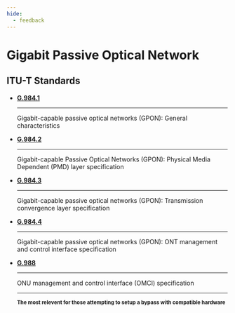 ```yaml
---
hide:
  - feedback
---
```


# Gigabit Passive Optical Network

## ITU-T Standards

<div class="grid cards" markdown>

-   __[G.984.1]__

    ---

    Gigabit-capable passive optical networks (GPON): General characteristics

-   __[G.984.2]__

    ---

    Gigabit-capable Passive Optical Networks (GPON): Physical Media Dependent (PMD) layer specification

-   __[G.984.3]__

    ---

    Gigabit-capable passive optical networks (GPON): Transmission convergence layer specification

-   __[G.984.4]__

    ---

    Gigabit-capable passive optical networks (GPON): ONT management and control interface specification

-   __[G.988]__

    ---

    ONU management and control interface (OMCI) specification

    ---

    <small>__The most relevent for those attempting to setup a bypass with compatible hardware__</small>

</div>

  [G.984.1]: https://www.itu.int/rec/T-REC-G.984.1/en
  [G.984.2]: https://www.itu.int/rec/T-REC-G.984.2/en
  [G.984.3]: https://www.itu.int/rec/T-REC-G.984.3/en
  [G.984.4]: https://www.itu.int/rec/T-REC-G.984.4/en
  [G.988]: http://www.itu.int/rec/T-REC-G.988/en
